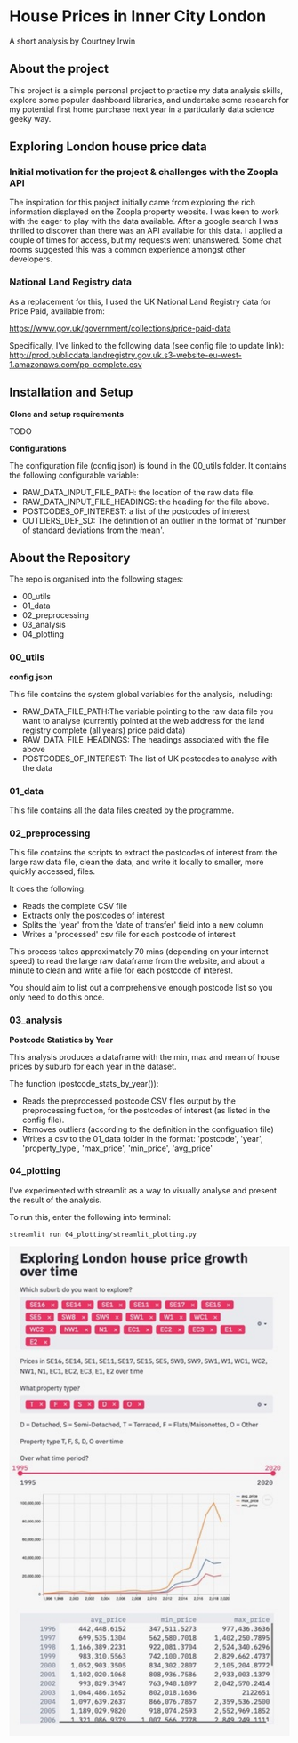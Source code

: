 # House Prices in Inner City London

A short analysis by Courtney Irwin

## About the project

This project is a simple personal 
project to practise my data analysis skills, explore some 
popular dashboard libraries, and undertake some research for my
potential first home purchase next year in a particularly 
data science geeky way.

## Exploring London house price data

### Initial motivation for the project & challenges with the Zoopla API

The inspiration for this project initially came from exploring the 
rich information displayed on the Zoopla property website.  I was 
keen to work with the eager to play with the data available.  After a 
google search I was thrilled to discover than there was an API available 
for this data.  I applied a couple of times for access, but my requests 
went unanswered.  Some chat rooms suggested this was a common experience
amongst other developers.   

### National Land Registry data

As a replacement for this, I used the UK National Land Registry data for Price 
Paid, available from:  

https://www.gov.uk/government/collections/price-paid-data

Specifically, I've linked to the following data (see config file to update link):
http://prod.publicdata.landregistry.gov.uk.s3-website-eu-west-1.amazonaws.com/pp-complete.csv

## Installation and Setup

**Clone and setup requirements**

TODO

**Configurations**

The configuration file (config.json) is found in the 00_utils folder.
It contains the following configurable variable:
* RAW_DATA_INPUT_FILE_PATH: the location of the raw data file.  
* RAW_DATA_INPUT_FILE_HEADINGS: the heading for the file above.
* POSTCODES_OF_INTEREST: a list of the postcodes of interest
* OUTLIERS_DEF_SD: The definition of an outlier in the format of 'number of standard deviations from the mean'.


## About the Repository

The repo is organised into the following stages:
* 00_utils
* 01_data
* 02_preprocessing
* 03_analysis
* 04_plotting

### 00_utils

**config.json**

This file contains the system global variables for the analysis, 
including:
* RAW_DATA_FILE_PATH:The variable pointing to the raw data file you want 
to analyse (currently pointed at the web address for the land registry complete (all years)
price paid data)
* RAW_DATA_FILE_HEADINGS: The headings associated with the file above
* POSTCODES_OF_INTEREST: The list of UK postcodes to analyse with the data

### 01_data

This file contains all the data files created by the programme.

### 02_preprocessing

This file contains the scripts to extract the postcodes of interest from the 
large raw data file, clean the data, and write it locally to smaller, more quickly accessed, files.

It does the following:
* Reads the complete CSV file
* Extracts only the postcodes of interest
* Splits the 'year' from the 'date of transfer' field into a new column
* Writes a 'processed' csv file for each postcode of interest

This process takes approximately 70 mins (depending on your internet speed) to read the large raw 
dataframe from the website, and about a minute to clean and write a file for each postcode of interest. 

You should aim to list out a comprehensive enough postcode list so 
you only need to do this once.  

### 03_analysis

**Postcode Statistics by Year**

This analysis produces a dataframe with the min, max and mean of house prices by suburb 
for each year in the dataset. 

The function (postcode_stats_by_year()):
* Reads the preprocessed postcode CSV 
files output by the preprocessing fuction, for the postcodes of interest
(as listed in the config file).
* Removes outliers (according to the definition in the configuation file)
* Writes a csv to the 01_data folder in the format: 'postcode', 'year', 'property_type', 'max_price', 
'min_price', 'avg_price'


### 04_plotting

I've experimented with streamlit as a way to visually analyse and present 
the result of the analysis.

To run this, enter the following into terminal:
```
streamlit run 04_plotting/streamlit_plotting.py
```


<p align="center">
<img src="example_image.jpg" alt="A dashboard will display in a web browser" width="550" align:center/>
</p>



